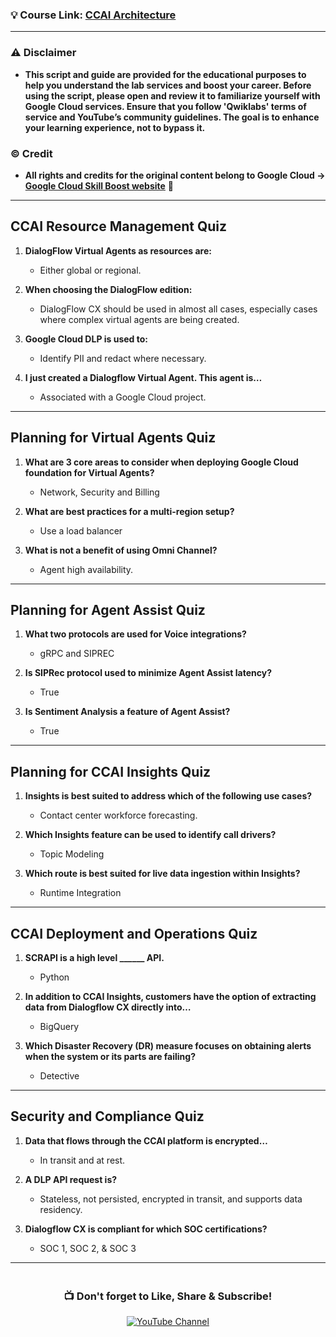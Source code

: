 ### 💡 Course Link: [CCAI Architecture](https://www.cloudskillsboost.google/paths/371/course_templates/1002?utm_campaign=arcade24&utm_medium=lp&utm_source=qwiklabs)

---

### ⚠️ Disclaimer
- **This script and guide are provided for the educational purposes to help you understand the lab services and boost your career. Before using the script, please open and review it to familiarize yourself with Google Cloud services. Ensure that you follow 'Qwiklabs' terms of service and YouTube’s community guidelines. The goal is to enhance your learning experience, not to bypass it.**

### © Credit
- **All rights and credits for the original content belong to Google Cloud → [Google Cloud Skill Boost website](https://www.cloudskillsboost.google/)** 🙏

---

## **CCAI Resource Management Quiz**

1. **DialogFlow Virtual Agents as resources are:**  
   - Either global or regional.

2. **When choosing the DialogFlow edition:**  
   - DialogFlow CX should be used in almost all cases, especially cases where complex virtual agents are being created.

3. **Google Cloud DLP is used to:**  
   - Identify PII and redact where necessary.

4. **I just created a Dialogflow Virtual Agent. This agent is…**  
   - Associated with a Google Cloud project.

---

## **Planning for Virtual Agents Quiz**

1. **What are 3 core areas to consider when deploying Google Cloud foundation for Virtual Agents?**  
   - Network, Security and Billing

2. **What are best practices for a multi-region setup?**  
   - Use a load balancer

3. **What is not a benefit of using Omni Channel?**  
   - Agent high availability.

---

## **Planning for Agent Assist Quiz**

1. **What two protocols are used for Voice integrations?**  
   - gRPC and SIPREC

2. **Is SIPRec protocol used to minimize Agent Assist latency?**  
   - True

3. **Is Sentiment Analysis a feature of Agent Assist?**  
   - True

---

## **Planning for CCAI Insights Quiz**

1. **Insights is best suited to address which of the following use cases?**  
   - Contact center workforce forecasting.

2. **Which Insights feature can be used to identify call drivers?**  
   - Topic Modeling

3. **Which route is best suited for live data ingestion within Insights?**  
   - Runtime Integration

---

## **CCAI Deployment and Operations Quiz**

1. **SCRAPI is a high level ______ API.**  
   - Python

2. **In addition to CCAI Insights, customers have the option of extracting data from Dialogflow CX directly into…**  
   - BigQuery

3. **Which Disaster Recovery (DR) measure focuses on obtaining alerts when the system or its parts are failing?**  
   - Detective

---

## **Security and Compliance Quiz**

1. **Data that flows through the CCAI platform is encrypted…**  
   - In transit and at rest.

2. **A DLP API request is?**  
   - Stateless, not persisted, encrypted in transit, and supports data residency.

3. **Dialogflow CX is compliant for which SOC certifications?**  
   - SOC 1, SOC 2, & SOC 3

---

<div align="center" style="padding: 5px;">
  <h3>📺 Don't forget to Like, Share & Subscribe!</h3>
  <a href="https://www.youtube.com/@ArcadeGenius-z1">
    <img src="https://img.shields.io/badge/YouTube-Arcade_Genius-FF0000?style=for-the-badge&logo=youtube&logoColor=white" alt="YouTube Channel">
  </a>
</div>
